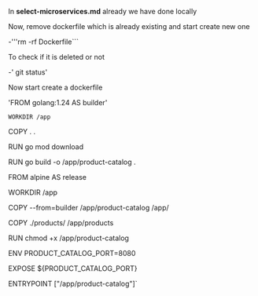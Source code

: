 In **select-microservices.md** already we have done locally

Now, remove dockerfile which is already existing and start create new one

-'''rm -rf Dockerfile```

To check if it is deleted or not

-' git status'

Now start create a dockerfile 

'FROM golang:1.24 AS builder'

`WORKDIR /app`

COPY . .

RUN go mod download

RUN go build -o /app/product-catalog .

FROM alpine AS release

WORKDIR /app

COPY --from=builder /app/product-catalog /app/

COPY ./products/ /app/products

RUN chmod +x /app/product-catalog

ENV PRODUCT_CATALOG_PORT=8080

EXPOSE ${PRODUCT_CATALOG_PORT}

ENTRYPOINT ["/app/product-catalog"]`



